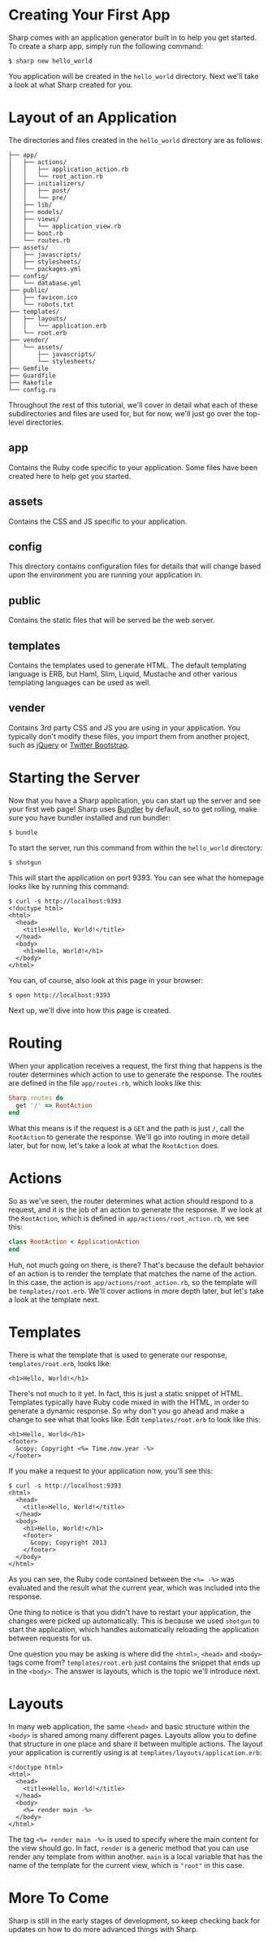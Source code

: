 # Creating Your First App

Sharp comes with an application generator built in to help you get started.  To create a sharp app, simply run the following command:

    $ sharp new hello_world

You application will be created in the `hello_world` directory.  Next we'll take a look at what Sharp created for you.

# Layout of an Application

The directories and files created in the `hello_world` directory are as follows:

	├── app/
	│   ├── actions/
	│   │   ├── application_action.rb
	│   │   └── root_action.rb
	│   ├── initializers/
	│   │   ├── post/
	│   │   └── pre/
	│   ├── lib/
	│   ├── models/
	│   ├── views/
	│   │   └── application_view.rb
	│   ├── boot.rb
	│   └── routes.rb
	├── assets/
	│   ├── javascripts/
	│   ├── stylesheets/
	│   └── packages.yml
	├── config/
	│   └── database.yml
	├── public/
	│   ├── favicon.ico
	│   └── robots.txt
	├── templates/
	│   ├── layouts/
	│   │   └── application.erb
	│   └── root.erb
	├── vendor/
	│   └── assets/
	│       ├── javascripts/
	│       └── stylesheets/
	├── Gemfile
	├── Guardfile
	├── Rakefile
	└── config.ru
	
Throughout the rest of this tutorial, we'll cover in detail what each of these subdirectories and files are used for, but for now, we'll just go over the top-level directories.

## app

Contains the Ruby code specific to your application.  Some files have been created here to help get you started.

## assets

Contains the CSS and JS specific to your application.

## config

This directory contains configuration files for details that will change based upon the environment you are running your application in.

## public

Contains the static files that will be served be the web server.

## templates

Contains the templates used to generate HTML.  The default templating language is ERB, but Haml, Slim, Liquid, Mustache and other various templating languages can be used as well.

## vender

Contains 3rd party CSS and JS you are using in your application.  You typically don't modify these files, you import them from another project, such as [jQuery][jquery] or [Twitter Bootstrap][bootstrap].

# Starting the Server

Now that you have a Sharp application, you can start up the server and see your first web page!  Sharp uses [Bundler][bundler] by default, so to get rolling, make sure you have bundler installed and run bundler:

    $ bundle

To start the server, run this command from within the `hello_world` directory:

    $ shotgun

This will start the application on port 9393.  You can see what the homepage looks like by running this command:

    $ curl -s http://localhost:9393
    <!doctype html>
    <html>
      <head>
        <title>Hello, World!</title>
      </head>
      <body>
        <h1>Hello, World!</h1>
      </body>
    </html>

You can, of course, also look at this page in your browser:

    $ open http://localhost:9393

Next up, we'll dive into how this page is created.

# Routing

When your application receives a request, the first thing that happens is the router determines which action to use to generate the response.  The routes are defined in the file `app/routes.rb`, which looks like this:

``` ruby
Sharp.routes do
  get '/' => RootAction
end
```

What this means is if the request is a `GET` and the path is just `/`, call the `RootAction` to generate the response.  We'll go into routing in more detail later, but for now, let's take a look at what the `RootAction` does.

# Actions

So as we've seen, the router determines what action should respond to a request, and it is the job of an action to generate the response.  If we look at the `RootAction`, which is defined in `app/actions/root_action.rb`, we see this:

``` ruby
class RootAction < ApplicationAction
end
```

Huh, not much going on there, is there?  That's because the default behavior of an action is to render the template that matches the name of the action.  In this case, the action is `app/actions/root_action.rb`, so the template will be `templates/root.erb`.  We'll cover actions in more depth later, but let's take a look at the template next.

# Templates

There is what the template that is used to generate our response, `templates/root.erb`, looks like:

``` erb
<h1>Hello, World!</h1>
```

There's not much to it yet.  In fact, this is just a static snippet of HTML.  Templates typically have Ruby code mixed in with the HTML, in order to generate a dynamic response.  So why don't you go ahead and make a change to see what that looks like.  Edit `templates/root.erb` to look like this:

``` erb
<h1>Hello, World</h1>
<footer>
  &copy; Copyright <%= Time.now.year -%>
</footer>
```

If you make a request to your application now, you'll see this:

  	$ curl -s http://localhost:9393
  	<html>
  	  <head>
  	    <title>Hello, World!</title>
  	  </head>
  	  <body>
  	    <h1>Hello, World!</h1>
  	    <footer>
  	      &copy; Copyright 2013
  	    </footer>
  	  </body>
  	</html>

As you can see, the Ruby code contained between the `<%= -%>` was evaluated and the result what the current year, which was included into the response.  

One thing to notice is that you didn't have to restart your application, the changes were picked up automatically.  This is because we used `shotgun` to start the application, which handles automatically reloading the application between requests for us.

One question you may be asking is where did the `<html>`, `<head>` and `<body>` tags come from? `templates/root.erb` just contains the snippet that ends up in the `<body>`.  The answer is layouts, which is the topic we'll introduce next.

# Layouts

In many web application, the same `<head>` and basic structure within the `<body>` is shared among many different pages.  Layouts allow you to define that structure in one place and share it between multiple actions.  The layout your application is currently using is at `templates/layouts/application.erb`:

``` erb  
<!doctype html>
<html>
  <head>
    <title>Hello, World!</title>
  </head>
  <body>
    <%= render main -%>
  </body>
</html>  
```

The tag `<%= render main -%>` is used to specify where the main content for the view should go.  In fact, `render` is a generic method that you can use render any template from within another.  `main` is a local variable that has the name of the template for the current view, which is `"root"` in this case.

# More To Come

Sharp is still in the early stages of development, so keep checking back for updates on how to do more advanced things with Sharp.  

[jquery]: http://jquery.com
[bootstrap]: http://twitter.github.com/bootstrap
[bundler]: http://gembundler.com